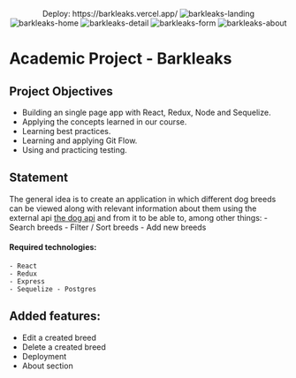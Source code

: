 <p align='center'>
    Deploy: https://barkleaks.vercel.app/
    <img src='https://res.cloudinary.com/ddkurzft6/image/upload/v1655513432/barkleaks/landing_1_auixbi.jpg' alt='barkleaks-landing' />
    <img src='https://res.cloudinary.com/ddkurzft6/image/upload/v1655513432/barkleaks/home_2_wytjnc.jpg' alt='barkleaks-home' />
    <img src='https://res.cloudinary.com/ddkurzft6/image/upload/v1655513433/barkleaks/detail_1_kdwfht.jpg' alt='barkleaks-detail' />
    <img src='https://res.cloudinary.com/ddkurzft6/image/upload/v1655513432/barkleaks/form_1_owjrhc.jpg' alt='barkleaks-form'/>
    <img src='https://res.cloudinary.com/ddkurzft6/image/upload/v1655513432/barkleaks/about_1_wajsrj.jpg' alt='barkleaks-about' />
</p>

# Academic Project - Barkleaks

## Project Objectives

- Building an single page app with React, Redux, Node and Sequelize.
- Applying the concepts learned in our course.
- Learning best practices.
- Learning and applying Git Flow.
- Using and practicing testing.

## Statement

The general idea is to create an application in which different dog breeds can be viewed along with relevant information about them using the external api [the dog api](https://thedogapi.com/)  and from it to be able to, among other things:
    - Search breeds
    - Filter / Sort breeds
    - Add new breeds
<!---La idea general es crear una aplicación en la cual se puedan ver distintas razas de perro junto con información relevante de las mismas utilizando la api externa [the dog api](https://thedogapi.com/) y a partir de ella poder, entre otras cosas:
  - Buscar perros
  - Filtrarlos / Ordenarlos
  - Agregar nuevos perros
--->
#### Required technologies:
    - React
    - Redux
    - Express
    - Sequelize - Postgres

## Added features:
- Edit a created breed
- Delete a created breed
- Deployment
- About section
